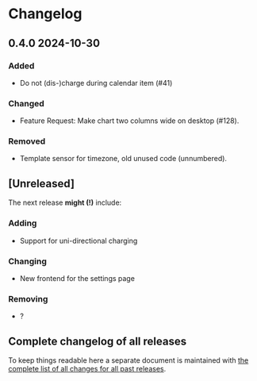# Changelog

## 0.4.0 2024-10-30

### Added

- Do not (dis-)charge during calendar item (#41)

### Changed

-  Feature Request: Make chart two columns wide on desktop (#128).

### Removed

- Template sensor for timezone, old unused code (unnumbered).



## [Unreleased]

The next release **might (!)** include:

### Adding

- Support for uni-directional charging

### Changing

- New frontend for the settings page

### Removing

- ?


## Complete changelog of all releases

To keep things readable here a separate document is maintained 
with [the complete list of all changes for all past releases](changelog_of_all_releases.md).

&nbsp;